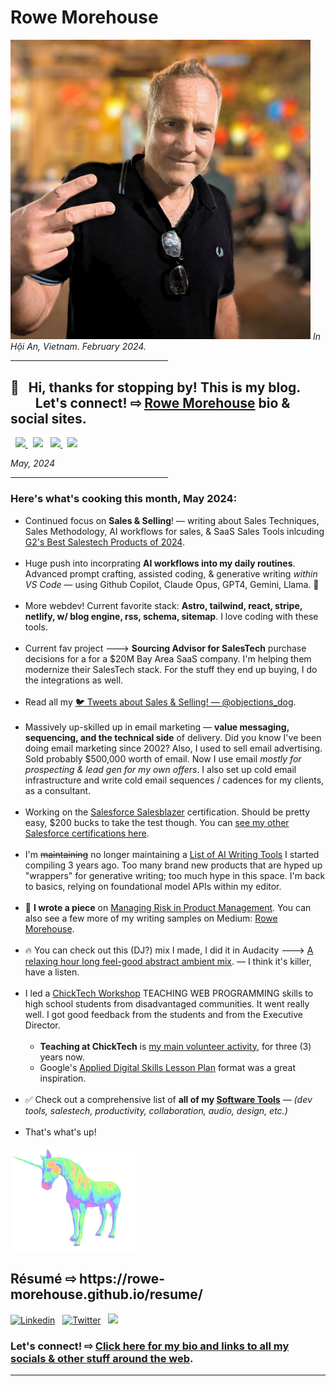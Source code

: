 <!--
Title: Rowe Morehouse | Blog
Description: ▪️ Sales Exec · RevOps · Frontline Sales Manager · Coder · Marketer w/ Master's degree & certifications from Amazon AWS, Salesforce, Google, Meta.
Author: Rowe Morehouse
-->

<meta property="title" content="Rowe Morehouse | Blog" />  
<meta property="description" content="▪️ Sales Exec · RevOps · Frontline Sales Manager · Coder · Marketer w/ Master's degree & certifications from Amazon AWS, Salesforce, Google, Meta." />
<meta property="og:image" content="https://raw.githubusercontent.com/rowe-morehouse/rowe-morehouse/master/rowe-morehouse.png">
<meta property="twitter:image" content="https://raw.githubusercontent.com/rowe-morehouse/rowe-morehouse/master/rowe-morehouse.png">

<h1>Rowe Morehouse</h1>
<img src="https://github.com/rowe-morehouse/rowe-morehouse/raw/master/rowe-morehouse.jpg" width=480px>
<i>In Hội An, Vietnam. February 2024.</i>
<hr width="50%">
<h2>👋 &nbsp; Hi, thanks for stopping by! This is my blog.<br/>&nbsp; &nbsp; &nbsp; &nbsp; Let's connect! ⇨ <a href="https://sunshine.social/rowemore/bio" target="_blank">Rowe Morehouse</a> bio & social sites.
</h2>
<div align="">
        <p>
           &nbsp; <a href="https://twitter.com/objections_dog"><img src="https://img.shields.io/badge/twitter-%231DA1F2.svg?&style=for-the-badge&logo=twitter&logoColor=white" height=25>
          </a> &nbsp;
          <a href="https://www.linkedin.com/in/rowe-morehouse"><img src="https://img.shields.io/badge/linkedin-%230077B5.svg?&style=for-the-badge&logo=linkedin&logoColor=white" height=25></a> &nbsp;
          <a href="https://medium.com/@rowemore"><img src="https://img.shields.io/badge/medium-%2312100E.svg?&style=for-the-badge&logo=medium&logoColor=white" height=25>
          </a> &nbsp;
          <a href="https://stackoverflow.com/users/1618304/rowe-morehouse"><img src="https://img.shields.io/badge/Stack%20Overflow-%23F28033.svg?&style=for-the-badge&logo=stackoverflow&logoColor=white" height=25>
          </a>
        </p>
        <p><!--<img src="https://github.com/rowe-morehouse/rowe-morehouse/raw/master/checkbox-changes-colors.gif" height=10 width=10 align=middle>--><em><strong></strong>May, 2024</strong></em></p>
  <!--      
   
<BR CLEAR=all>
        -->
<hr width="50%">

<h3>Here's what's cooking this month, May 2024:</h3>

<ul>

<li>Continued focus on <strong>Sales & Selling</strong>! — writing about Sales Techniques, Sales Methodology, AI workflows for sales, & SaaS Sales Tools inlcuding <a href="https://www.g2.com/best-software-companies/top-sales" target="_blank">G2's Best Salestech Products of 2024<a>.
<small><br /><br /></small>


<li>Huge push into incorprating <strong>AI workflows into my daily routines</strong>. Advanced prompt crafting, assisted coding, & generative writing <i>within VS Code</i> — using Github Copilot, Claude Opus, GPT4, Gemini, Llama. 🤖<small><br /><br /></small>

<li>More webdev! Current favorite stack: <strong>Astro, tailwind, react, stripe, netlify, w/ blog engine, rss, schema, sitemap</strong>. I love coding with these tools.<small><br /><br /></small>

<li>Current fav project 🡒 <strong>Sourcing Advisor for SalesTech</strong> purchase decisions for a for a $20M Bay Area SaaS company. I'm helping them modernize their SalesTech stack. For the stuff they end up buying, I do the integrations as well.<small><br /><br /></small>

<li>Read all my <a href="https://twitter.com/objections_dog" target="_blank">🐦 Tweets about Sales & Selling! — @objections_dog</a>. <small><br /><br /></small>

<li>Massively up-skilled up in email marketing — <strong>value messaging, sequencing, and the technical side</strong> of delivery. Did you know I've been doing email marketing since 2002? Also, I used to sell email advertising. Sold probably $500,000 worth of email. Now I use email <em>mostly for prospecting & lead gen for my own offers</em>. I also set up cold email infrastructure and write cold email sequences / cadences for my clients, as a consultant.<small><br /><br /></small>
<li>Working on the <a href="https://www.salesforce.com/blog/salesblazer/">Salesforce Salesblazer</a> certification. Should be pretty easy, $200 bucks to take the test though. You can <a href="https://trailblazer.me/id/rowe-morehouse">see my other Salesforce certifications here</a>.
<small><br /><br /></small>

<li>I'm <strike>maintaining</strike> no longer maintaining a <a href="https://gist.github.com/rowe-morehouse/b73cd74f5ed0e60633eb233244bd69e6" target="_blank">List of AI Writing Tools</a> I started compiling 3 years ago. Too many brand new products that are hyped up "wrappers" for generative writing; too much hype in this space. I'm back to basics, relying on foundational model APIs within my editor.<small><br /><br /></small>
<li>🔧 ⁣<strong>I wrote a piece</strong> on <a href="https://rowemore.medium.com/taming-uncertainty-and-risk-in-product-management-5cac9eb85dec">Managing Risk in Product Management</a>. You can also see a few more of my writing samples on Medium: <a href="https://rowemore.medium.com">Rowe Morehouse</a>.
<small><br /><br /></small>

<!--<li>I'm experimenting with <a href="https://saifmohammad.com/WebPages/NRC-Emotion-Lexicon.htm">The NRC Word-Emotion Association Lexicon (EmoLex)</a> and other corpi — like OpenLexicon, for example — to do <a href="https://monkeylearn.com/blog/opinion-mining/">opinion mining</a> on a dataset of <a href="https://www.kaggle.com/rowemorehouse/googleplaystoreuserreviews">Google Playstore App Reviews</a> I made on Kaggle.
<small><br /><br /></small>-->
        
<!-- <ul type="circle">
<li><strong>My goal with this whole Machine Learning / Artificial Intelligence</strong> angle-of-inquiry is to learn to【1】write more engaging copy,【2】develop more empathetic products, and【3】design better UI components. The research that's out there gives me an <a href="https://web.stanford.edu/~jurafsky/slp3/slides/21_SentLex.pdf">evidence-based direction</a> … plus it's <strike>fun to spin-up the AI stuff on Google Cloud</strike> it's not that fun anymore when GPT is so easy to use & a gazillion products out there w/ their own angle on it.
<small><br /><br /></small>
<li>"Swayze" — <strong>my Facebook Messenger AI chatbot</strong> built with <a href="https://wit.ai">Wit AI</a> — is now sunset & retired. It never really worked very well. I found building with Wit AI to be difficult. I don't know if Meta even uses it for anything anymore. But it did send me down the path toward Google's <a href="https://cloud.google.com/dialogflow/docs">Dialog Flow</a> and doing speech-to-text and text-to-speech — which is related to my ongoing obession with audio editing.
<small><br /><br /></small>
</ul> -->

<li>🔥 You can check out this (DJ?) mix I made, I did it in Audacity 🡒 <a href="https://www.mixcloud.com/Rowe-Morehouse/music-for-programming-vol-6/">A relaxing hour long feel-good abstract ambient mix</a>. — I think it's killer, have a listen.
<small><br /><br /></small><li>I led a <a href="https://chicktech.org">ChickTech Workshop</a> TEACHING WEB PROGRAMMING skills to high school students from disadvantaged communities. It went really well. I got good feedback from the students and from the Executive Director.
<small><br /><br /></small><ul type="circle">
<li><strong>Teaching at ChickTech</strong> is <ins>my main volunteer activity</ins>, for three (3) years now.
<li>Google's <a href="https://docs.google.com/document/d/1E3KZf4OwRZadim0ORDPJ3QSAsPs-ZB8CA4XBdtprbck/edit">Applied Digital Skills Lesson Plan</a> format was a great inspiration.
<small><br /><br /></small>
</ul>

<li>✅ Check out a comprehensive list of <strong>all of my <a href="https://rowe-morehouse.github.io/resume/uses/" alt="Rowe Morehouse">Software Tools</a></strong><i> — (dev tools, salestech, productivity, collaboration, audio, design, etc.)</i><small><br /><br /></small></li>
        
<li>That's what's up!</li>
</ul>

         
</td>
<td style="padding: 0; margin: 0">
  <div align="left">
    <img src="https://github.com/rowe-morehouse/rowe-morehouse/raw/master/main.gif" width=200px align=left"><br />
   <h2> Résumé ⇨ https://rowe-morehouse.github.io/resume/</h2>
  </div>
</div>

<!-- Your badges -->
[![Linkedin](https://img.shields.io/badge/Rowe%20Morehouse-blue?style=flat&logo=Linkedin&logoColor=white)](https://www.linkedin.com/in/rowe-morehouse/) &nbsp; [![Twitter](https://img.shields.io/badge/@rowe-1da1f2?style=flat&logo=Twitter&logoColor=white)](https://twitter.com/SalesRebuttals) &nbsp; ![](https://komarev.com/ghpvc/?username=rowe-morehouse&style=flat&color=ff69bb)

### Let's connect! ⇨ <a href="https://sunshine.social/rowemore/bio" target="_blank">Click here for my bio and links to all my socials & other stuff around the web</a>.
</h2>

<hr />




